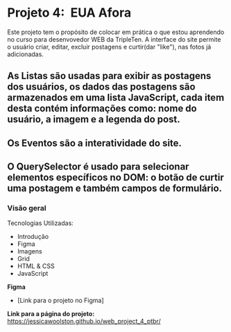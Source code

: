 # Projeto 4:  EUA Afora

Este projeto tem o propósito de colocar em prática o que estou aprendendo no curso para desenvovedor WEB da TripleTen.
A interface do site permite o usuário criar, editar, excluir postagens e curtir(dar "like"), nas fotos já adicionadas.
## As Listas são usadas para exibir as postagens dos usuários, os dados das postagens são armazenados em uma lista JavaScript, cada item desta contém informações como: nome do usuário, a imagem e a legenda do post. 
## Os Eventos são a interatividade do site.
## O QuerySelector é usado para selecionar elementos específicos no DOM: o botão de curtir uma postagem e também campos de formulário.



### Visão geral

Tecnologias Utilizadas:

- Introdução
- Figma
- Imagens
- Grid
- HTML & CSS
- JavaScript

**Figma**

- [Link para o projeto no Figma]

**Link para a página do projeto:**
https://jessicawoolston.github.io/web_project_4_ptbr/
